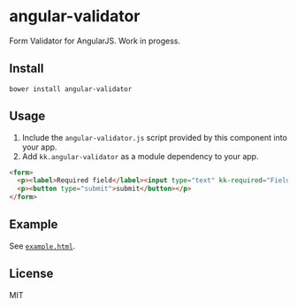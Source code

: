 angular-validator
=================

Form Validator for AngularJS. Work in progess.

## Install

```shell
bower install angular-validator
```

## Usage
1. Include the `angular-validator.js` script provided by this component into your app.
2. Add `kk.angular-validator` as a module dependency to your app.

```html
<form>
  <p><label>Required field</label><input type="text" kk-required="Field is required" /></p>
  <p><button type="submit">submit</button></p>
</form>
```

## Example
See [`example.html`](http://htmlpreview.github.io/?https://github.com/kkatkus/angular-validator/blob/master/example.html).

## License
MIT
